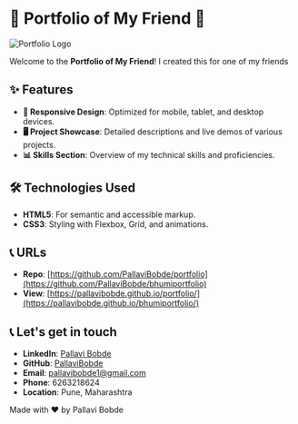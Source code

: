 # 🌟 Portfolio of My Friend 💼

![Portfolio Logo](path/to/logo.png)

Welcome to the **Portfolio of My Friend**! I created this for one of my friends

## ✨ Features

- **📱 Responsive Design**: Optimized for mobile, tablet, and desktop devices.
- **🖥️ Project Showcase**: Detailed descriptions and live demos of various projects.
- **📊 Skills Section**: Overview of my technical skills and proficiencies.

## 🛠️ Technologies Used

- **HTML5**: For semantic and accessible markup.
- **CSS3**: Styling with Flexbox, Grid, and animations.

## 📞 URLs

- **Repo**: [https://github.com/PallaviBobde/portfolio](https://github.com/PallaviBobde/bhumiportfolio)
- **View**: [https://pallavibobde.github.io/portfolio/](https://pallavibobde.github.io/bhumiportfolio/)

## 📞 Let's get in touch

- **LinkedIn**: [Pallavi Bobde](https://www.linkedin.com/in/pallavi-bobde-35ba721b2)
- **GitHub**: [PallaviBobde](https://github.com/PallaviBobde)
- **Email**: [pallavibobde1@gmail.com](mailto:pallavibobde1@gmail.com)
- **Phone**: 6263218624
- **Location**: Pune, Maharashtra

Made with ❤️ by Pallavi Bobde
